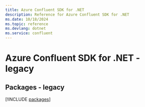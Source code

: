 ```yaml
---
title: Azure Confluent SDK for .NET
description: Reference for Azure Confluent SDK for .NET
ms.date: 10/18/2024
ms.topic: reference
ms.devlang: dotnet
ms.service: confluent
---
```

# Azure Confluent SDK for .NET - legacy
## Packages - legacy
[!INCLUDE [packages](confluent-index.md)]